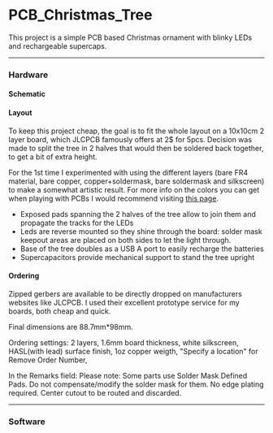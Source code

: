 # PCB_Christmas_Tree
This project is a simple PCB based Christmas ornament with blinky LEDs and rechargeable supercaps.

---

### Hardware
#### Schematic
#### Layout
To keep this project cheap, the goal is to fit the whole layout on a 10x10cm 2 layer board, which JLCPCB famously offers at 2$ for 5pcs. Decision was made to split the tree in 2 halves that would then be soldered back together, to get a bit of extra height. 

For the 1st time I experimented with using the different layers (bare FR4 material, bare copper, copper+soldermask, bare soldermask and silkscreen) to make a somewhat artistic result. For more info on the colors you can get when playing with PCBs I would recommend visiting [this page](https://github.com/Hanqaqa/PCB_Color_Palette).

- Exposed pads spanning the 2 halves of the tree allow to join them and propagate the tracks for the LEDs
- Leds are reverse mounted so they shine through the board: solder mask keepout areas are placed on both sides to let the light through.
- Base of the tree doubles as a USB A port to easily recharge the batteries
- Supercapacitors provide mechanical support to stand the tree upright

#### Ordering
Zipped gerbers are available to be directly dropped on manufacturers websites like JLCPCB. I used their excellent prototype service for my boards, both cheap and quick.

Final dimensions are 88.7mm*98mm.

Ordering settings: 2 layers, 1.6mm board thickness, white silkscreen, HASL(with lead) surface finish, 1oz copper weigth, "Specify a location" for Remove Order Number,

In the Remarks field: Please note: Some parts use Solder Mask Defined Pads. Do not compensate/modify the solder mask for them. No edge plating required. Center cutout to be routed and discarded.

---

### Software

